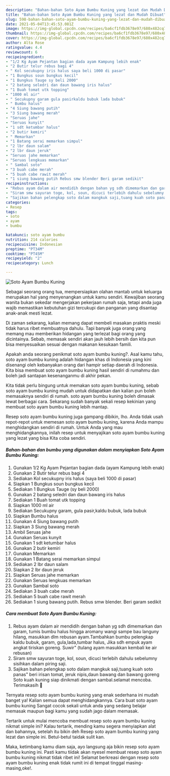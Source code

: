 ```yaml
---
description: "Bahan-bahan Soto Ayam Bumbu Kuning yang lezat dan Mudah Dibuat"
title: "Bahan-bahan Soto Ayam Bumbu Kuning yang lezat dan Mudah Dibuat"
slug: 598-bahan-bahan-soto-ayam-bumbu-kuning-yang-lezat-dan-mudah-dibuat
date: 2021-05-04T13:45:53.081Z
image: https://img-global.cpcdn.com/recipes/ba6cf1fdb3678e97/680x482cq70/soto-ayam-bumbu-kuning-foto-resep-utama.jpg
thumbnail: https://img-global.cpcdn.com/recipes/ba6cf1fdb3678e97/680x482cq70/soto-ayam-bumbu-kuning-foto-resep-utama.jpg
cover: https://img-global.cpcdn.com/recipes/ba6cf1fdb3678e97/680x482cq70/soto-ayam-bumbu-kuning-foto-resep-utama.jpg
author: Alta Rose
ratingvalue: 4.4
reviewcount: 6
recipeingredient:
- "1/2 Kg Ayam Pejantan bagian dada ayam Kampung lebih enak"
- "2 Butir telur rebus bagi 4"
- " Kol secukupny iris halus saya beli 1000 di pasar"
- "1 Bungkus soun bungkus kecil"
- "1 Bungkus Tauge sy beli 2000"
- "2 batang seledri dan daun bawang iris halus"
- "1 Buah tomat utk topping"
- "1000 ml air"
- " Secukupny garam gula pasirkaldu bubuk lada bubuk"
- " Bumbu halus"
- "4 Siung bawang putih"
- "3 Siung bawang merah"
- "Seruas jahe"
- "Seruas kunyit"
- "1 sdt ketumbar halus"
- "2 butir kemiri"
- " Memarkan"
- "1 Batang serai memarkan simpul"
- "2 lbr daun salam"
- "2 lbr daun jeruk"
- "Seruas jahe memarkan"
- "Seruas lengkuas memarkan"
- " Sambal soto"
- "3 buah cabe merah"
- "5 buah cabe rawit merah"
- "1 siung bawang putih Rebus smw blender Beri garam sedikit"
recipeinstructions:
- "Rebus ayam dalam air mendidih dengan bahan yg sdh dimemarkan dan garam, tumis bumbu halus hingga aromany wangi sampe bau languny hilang, masukkan dlm rebusan ayam.Tambahkan bumbu pelengkap kaldu bubuk, garam, gula,lada,tumbar halus, Jika sdh empuk ayam angkat tiriskan goreng. Suwir&#34; (tulang ayam masukkan kembali ke air rebusan)"
- "Siram smw sayuran toge, kol, soun, dicuci terlebih dahulu sebelumny sisihkan dalam piring saji."
- "Sajikan bahan pelengkap soto dalam mangkuk saji,tuang kuah soto panas&#34; beri irisan tomat, jeruk nipis,daun bawang dan bawang goreng Soto kuah kuning siap dinikmati dengan sambal.selamat mencoba. Terimakasih 🙏"
categories:
- Resep
tags:
- soto
- ayam
- bumbu

katakunci: soto ayam bumbu 
nutrition: 214 calories
recipecuisine: Indonesian
preptime: "PT34M"
cooktime: "PT45M"
recipeyield: "2"
recipecategory: Lunch

---
```



![Soto Ayam Bumbu Kuning](https://img-global.cpcdn.com/recipes/ba6cf1fdb3678e97/680x482cq70/soto-ayam-bumbu-kuning-foto-resep-utama.jpg)

Sebagai seorang orang tua, mempersiapkan olahan mantab untuk keluarga merupakan hal yang menyenangkan untuk kamu sendiri. Kewajiban seorang  wanita bukan sekedar mengerjakan pekerjaan rumah saja, tetapi anda juga wajib memastikan kebutuhan gizi tercukupi dan panganan yang disantap anak-anak mesti lezat.

Di zaman  sekarang, kalian memang dapat membeli masakan praktis meski tidak harus ribet membuatnya dahulu. Tapi banyak juga orang yang memang mau memberikan hidangan yang terlezat bagi orang yang dicintainya. Sebab, memasak sendiri akan jauh lebih bersih dan kita pun bisa menyesuaikan sesuai dengan makanan kesukaan famili. 



Apakah anda seorang penikmat soto ayam bumbu kuning?. Asal kamu tahu, soto ayam bumbu kuning adalah hidangan khas di Indonesia yang kini disenangi oleh kebanyakan orang dari hampir setiap daerah di Indonesia. Kita bisa membuat soto ayam bumbu kuning hasil sendiri di rumahmu dan boleh jadi santapan kesenanganmu di akhir pekan.

Kita tidak perlu bingung untuk memakan soto ayam bumbu kuning, sebab soto ayam bumbu kuning mudah untuk didapatkan dan kalian pun boleh memasaknya sendiri di rumah. soto ayam bumbu kuning boleh dimasak lewat berbagai cara. Sekarang sudah banyak sekali resep kekinian yang membuat soto ayam bumbu kuning lebih mantap.

Resep soto ayam bumbu kuning juga gampang dibikin, lho. Anda tidak usah repot-repot untuk memesan soto ayam bumbu kuning, karena Anda mampu menghidangkan sendiri di rumah. Untuk Anda yang mau menghidangkannya, inilah resep untuk menyajikan soto ayam bumbu kuning yang lezat yang bisa Kita coba sendiri.

<!--inarticleads1-->

##### Bahan-bahan dan bumbu yang digunakan dalam menyiapkan Soto Ayam Bumbu Kuning:

1. Gunakan 1/2 Kg Ayam Pejantan bagian dada (ayam Kampung lebih enak)
1. Gunakan 2 Butir telur rebus bagi 4
1. Sediakan  Kol secukupny iris halus (saya beli 1000 di pasar)
1. Siapkan 1 Bungkus soun bungkus kecil
1. Sediakan 1 Bungkus Tauge (sy beli 2000)
1. Gunakan 2 batang seledri dan daun bawang iris halus
1. Sediakan 1 Buah tomat utk topping
1. Siapkan 1000 ml air
1. Sediakan  Secukupny garam, gula pasir,kaldu bubuk, lada bubuk
1. Siapkan  Bumbu halus
1. Gunakan 4 Siung bawang putih
1. Siapkan 3 Siung bawang merah
1. Ambil Seruas jahe
1. Gunakan Seruas kunyit
1. Gunakan 1 sdt ketumbar halus
1. Gunakan 2 butir kemiri
1. Gunakan  Memarkan
1. Gunakan 1 Batang serai memarkan simpul
1. Sediakan 2 lbr daun salam
1. Siapkan 2 lbr daun jeruk
1. Siapkan Seruas jahe memarkan
1. Gunakan Seruas lengkuas memarkan
1. Gunakan  Sambal soto
1. Sediakan 3 buah cabe merah
1. Sediakan 5 buah cabe rawit merah
1. Sediakan 1 siung bawang putih. Rebus smw blender. Beri garam sedikit




<!--inarticleads2-->

##### Cara membuat Soto Ayam Bumbu Kuning:

1. Rebus ayam dalam air mendidih dengan bahan yg sdh dimemarkan dan garam, tumis bumbu halus hingga aromany wangi sampe bau languny hilang, masukkan dlm rebusan ayam.Tambahkan bumbu pelengkap kaldu bubuk, garam, gula,lada,tumbar halus, Jika sdh empuk ayam angkat tiriskan goreng. Suwir&#34; (tulang ayam masukkan kembali ke air rebusan)
1. Siram smw sayuran toge, kol, soun, dicuci terlebih dahulu sebelumny sisihkan dalam piring saji.
1. Sajikan bahan pelengkap soto dalam mangkuk saji,tuang kuah soto panas&#34; beri irisan tomat, jeruk nipis,daun bawang dan bawang goreng Soto kuah kuning siap dinikmati dengan sambal.selamat mencoba. Terimakasih 🙏




Ternyata resep soto ayam bumbu kuning yang enak sederhana ini mudah banget ya! Kalian semua dapat menghidangkannya. Cara buat soto ayam bumbu kuning Sangat cocok sekali untuk anda yang sedang belajar memasak maupun bagi kamu yang sudah jago dalam memasak.

Tertarik untuk mulai mencoba membuat resep soto ayam bumbu kuning nikmat simple ini? Kalau tertarik, mending kamu segera menyiapkan alat dan bahannya, setelah itu bikin deh Resep soto ayam bumbu kuning yang lezat dan simple ini. Betul-betul taidak sulit kan. 

Maka, ketimbang kamu diam saja, ayo langsung aja bikin resep soto ayam bumbu kuning ini. Pasti kamu tiidak akan nyesel membuat resep soto ayam bumbu kuning nikmat tidak ribet ini! Selamat berkreasi dengan resep soto ayam bumbu kuning enak tidak rumit ini di tempat tinggal masing-masing,oke!.

